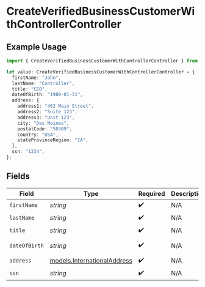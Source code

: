 # CreateVerifiedBusinessCustomerWithControllerController

## Example Usage

```typescript
import { CreateVerifiedBusinessCustomerWithControllerController } from "dwolla/models";

let value: CreateVerifiedBusinessCustomerWithControllerController = {
  firstName: "John",
  lastName: "Controller",
  title: "CEO",
  dateOfBirth: "1980-01-31",
  address: {
    address1: "462 Main Street",
    address2: "Suite 123",
    address3: "Unit 123",
    city: "Des Moines",
    postalCode: "50309",
    country: "USA",
    stateProvinceRegion: "IA",
  },
  ssn: "1234",
};
```

## Fields

| Field                                                            | Type                                                             | Required                                                         | Description                                                      | Example                                                          |
| ---------------------------------------------------------------- | ---------------------------------------------------------------- | ---------------------------------------------------------------- | ---------------------------------------------------------------- | ---------------------------------------------------------------- |
| `firstName`                                                      | *string*                                                         | :heavy_check_mark:                                               | N/A                                                              | John                                                             |
| `lastName`                                                       | *string*                                                         | :heavy_check_mark:                                               | N/A                                                              | Controller                                                       |
| `title`                                                          | *string*                                                         | :heavy_check_mark:                                               | N/A                                                              | CEO                                                              |
| `dateOfBirth`                                                    | *string*                                                         | :heavy_check_mark:                                               | N/A                                                              | 1980-01-31                                                       |
| `address`                                                        | [models.InternationalAddress](../models/internationaladdress.md) | :heavy_check_mark:                                               | N/A                                                              |                                                                  |
| `ssn`                                                            | *string*                                                         | :heavy_check_mark:                                               | N/A                                                              | 1234                                                             |